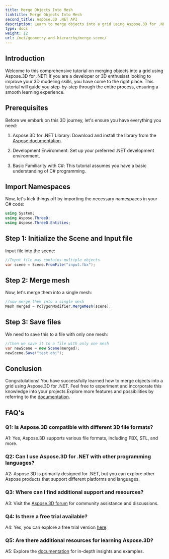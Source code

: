 ```yaml
---
title: Merge Objects Into Mesh
linktitle: Merge Objects Into Mesh
second_title: Aspose.3D .NET API
description: Learn to merge objects into a grid using Aspose.3D for .NET. Enhance your 3D modeling skills with this step-by-step guide.
type: docs
weight: 12
url: /net/geometry-and-hierarchy/merge-scene/
---
```

## Introduction

Welcome to this comprehensive tutorial on merging objects into a grid using Aspose.3D for .NET! If you are a developer or 3D enthusiast looking to improve your 3D modeling skills, you have come to the right place. This tutorial will guide you step-by-step through the entire process, ensuring a smooth learning experience.

## Prerequisites

Before we embark on this 3D journey, let's ensure you have everything you need:

1. Aspose.3D for .NET Library: Download and install the library from the [Aspose documentation](https://reference.aspose.com/3d/net/).

2. Development Environment: Set up your preferred .NET development environment.

3. Basic Familiarity with C#: This tutorial assumes you have a basic understanding of C# programming.

## Import Namespaces

Now, let's kick things off by importing the necessary namespaces in your C# code:

```csharp
using System;
using Aspose.ThreeD;
using Aspose.ThreeD.Entities;
```

## Step 1: Initialize the Scene and Input file

Input file into the scene:

```csharp
//Input file may contains multiple objects
var scene = Scene.FromFile("input.fbx");
```

## Step 2: Merge mesh

Now, let's merge them into a single mesh:

```csharp
//now merge them into a single mesh
Mesh merged = PolygonModifier.MergeMesh(scene);
```

## Step 3: Save files

We need to save this to a file with only one mesh:

```csharp
//then we save it to a file with only one mesh
var newScene = new Scene(merged);
newScene.Save("test.obj");
```

## Conclusion

Congratulations! You have successfully learned how to merge objects into a grid using Aspose.3D for .NET. Feel free to experiment and incorporate this knowledge into your projects.Explore more features and possibilities by referring to the [documentation](https://reference.aspose.com/3d/net/).

## FAQ's

### Q1: Is Aspose.3D compatible with different 3D file formats?

A1: Yes, Aspose.3D supports various file formats, including FBX, STL, and more.

### Q2: Can I use Aspose.3D for .NET with other programming languages?

A2: Aspose.3D is primarily designed for .NET, but you can explore other Aspose products that support different platforms and languages.

### Q3: Where can I find additional support and resources?

A3: Visit the [Aspose.3D forum](https://forum.aspose.com/c/3d/18) for community assistance and discussions.

### Q4: Is there a free trial available?

A4: Yes, you can explore a free trial version [here](https://releases.aspose.com/).

### Q5: Are there additional resources for learning Aspose.3D?

A5: Explore the [documentation](https://reference.aspose.com/3d/net/) for in-depth insights and examples.
